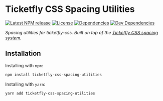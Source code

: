 # Ticketfly CSS Spacing Utilities

[![Latest NPM release][npm-badge]][npm-badge-url]
[![License][license-badge]][license-badge-url]
[![Dependencies][dependencies-badge]][dependencies-badge-url]
[![Dev Dependencies][devDependencies-badge]][devDependencies-badge-url]


_Spacing utilities for ticketfly-css. Built on top of the [Ticketfly CSS
spacing system](https://github.com/Ticketfly-UI/ticketfly-css-spacing-variables)._


## Installation

Installing with `npm`:

```bash
npm install ticketfly-css-spacing-utilities
```

Installing with `yarn`:

```bash
yarn add ticketfly-css-spacing-utilities
```

[npm-badge]: https://img.shields.io/npm/v/ticketfly-css-spacing-utilities.svg
[npm-badge-url]: https://www.npmjs.com/package/ticketfly-css-spacing-utilities
[license-badge]: https://img.shields.io/npm/l/ticketfly-css-spacing-utilities.svg
[license-badge-url]: LICENSE
[dependencies-badge]: https://img.shields.io/david/Ticketfly-UI/ticketfly-css-spacing-utilities.svg
[dependencies-badge-url]: https://david-dm.org/Ticketfly-UI/ticketfly-css-spacing-utilities
[devDependencies-badge]: https://img.shields.io/david/dev/Ticketfly-UI/ticketfly-css-spacing-utilities.svg
[devDependencies-badge-url]: https://david-dm.org/Ticketfly-UI/ticketfly-css-spacing-utilities#info=devDependencies
